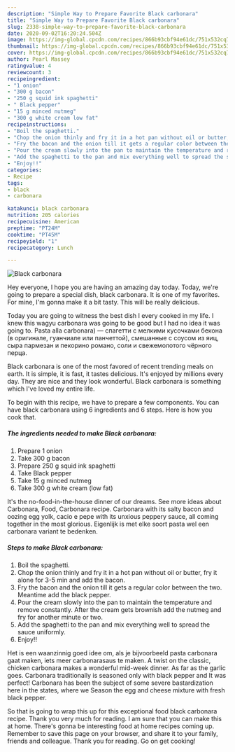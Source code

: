 ```yaml
---
description: "Simple Way to Prepare Favorite Black carbonara"
title: "Simple Way to Prepare Favorite Black carbonara"
slug: 2338-simple-way-to-prepare-favorite-black-carbonara
date: 2020-09-02T16:20:24.504Z
image: https://img-global.cpcdn.com/recipes/866b93cbf94e61dc/751x532cq70/black-carbonara-recipe-main-photo.jpg
thumbnail: https://img-global.cpcdn.com/recipes/866b93cbf94e61dc/751x532cq70/black-carbonara-recipe-main-photo.jpg
cover: https://img-global.cpcdn.com/recipes/866b93cbf94e61dc/751x532cq70/black-carbonara-recipe-main-photo.jpg
author: Pearl Massey
ratingvalue: 4
reviewcount: 3
recipeingredient:
- "1 onion"
- "300 g bacon"
- "250 g squid ink spaghetti"
- " Black pepper"
- "15 g minced nutmeg"
- "300 g white cream low fat"
recipeinstructions:
- "Boil the spaghetti."
- "Chop the onion thinly and fry it in a hot pan without oil or butter, fry it alone for 3-5 min and add the bacon."
- "Fry the bacon and the onion till it gets a regular color between the two. Meantime add the black pepper."
- "Pour the cream slowly into the pan to maintain the temperature and remove constantly. After the cream gets brownish add the nutmeg and fry for another minute or two."
- "Add the spaghetti to the pan and mix everything well to spread the sauce uniformly."
- "Enjoy!!"
categories:
- Recipe
tags:
- black
- carbonara

katakunci: black carbonara 
nutrition: 205 calories
recipecuisine: American
preptime: "PT24M"
cooktime: "PT45M"
recipeyield: "1"
recipecategory: Lunch

---
```



![Black carbonara](https://img-global.cpcdn.com/recipes/866b93cbf94e61dc/751x532cq70/black-carbonara-recipe-main-photo.jpg)

Hey everyone, I hope you are having an amazing day today. Today, we're going to prepare a special dish, black carbonara. It is one of my favorites. For mine, I'm gonna make it a bit tasty. This will be really delicious.

Today you are going to witness the best dish I every cooked in my life. I knew this wagyu carbonara was going to be good but I had no idea it was going to. Pasta alla carbonara) — спагетти с мелкими кусочками бекона (в оригинале, гуанчиале или панчеттой), смешанные с соусом из яиц, сыра пармезан и пекорино романо, соли и свежемолотого чёрного перца.

Black carbonara is one of the most favored of recent trending meals on earth. It is simple, it is fast, it tastes delicious. It's enjoyed by millions every day. They are nice and they look wonderful. Black carbonara is something which I've loved my entire life.


To begin with this recipe, we have to prepare a few components. You can have black carbonara using 6 ingredients and 6 steps. Here is how you cook that.

<!--inarticleads1-->

##### The ingredients needed to make Black carbonara:

1. Prepare 1 onion
1. Take 300 g bacon
1. Prepare 250 g squid ink spaghetti
1. Take  Black pepper
1. Take 15 g minced nutmeg
1. Take 300 g white cream (low fat)


It&#39;s the no-food-in-the-house dinner of our dreams. See more ideas about Carbonara, Food, Carbonara recipe. Carbonara with its salty bacon and oozing egg yolk, cacio e pepe with its unxious peppery sauce, all coming together in the most glorious. Eigenlijk is met elke soort pasta wel een carbonara variant te bedenken. 

<!--inarticleads2-->

##### Steps to make Black carbonara:

1. Boil the spaghetti.
1. Chop the onion thinly and fry it in a hot pan without oil or butter, fry it alone for 3-5 min and add the bacon.
1. Fry the bacon and the onion till it gets a regular color between the two. Meantime add the black pepper.
1. Pour the cream slowly into the pan to maintain the temperature and remove constantly. After the cream gets brownish add the nutmeg and fry for another minute or two.
1. Add the spaghetti to the pan and mix everything well to spread the sauce uniformly.
1. Enjoy!!


Het is een waanzinnig goed idee om, als je bijvoorbeeld pasta carbonara gaat maken, iets meer carbonarasaus te maken. A twist on the classic, chicken carbonara makes a wonderful mid-week dinner. As far as the garlic goes. Carbonara traditionally is seasoned only with black pepper and It was perfect! Carbonara has been the subject of some severe bastardization here in the states, where we Season the egg and cheese mixture with fresh black pepper. 

So that is going to wrap this up for this exceptional food black carbonara recipe. Thank you very much for reading. I am sure that you can make this at home. There's gonna be interesting food at home recipes coming up. Remember to save this page on your browser, and share it to your family, friends and colleague. Thank you for reading. Go on get cooking!
